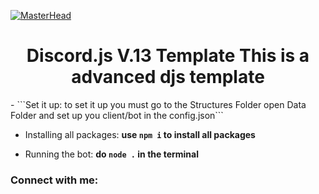 [![MasterHead](https://repository-images.githubusercontent.com/40484398/e305e980-cb80-11eb-9bb9-c5d3ec013658)](https://repository-images.githubusercontent.com/40484398/e305e980-cb80-11eb-9bb9-c5d3ec013658)

<h1 align="center">Discord.js V.13 Template This is a advanced djs template</h1>
- ```Set it up: to set it up you must go to the Structures Folder open Data Folder and set up you client/bot in the config.json```

- Installing all packages: **use `npm i` to install all packages**

- Running the bot: **do `node .` in the terminal**

<h3 align="left">Connect with me:</h3>
<p align="left">
</p>

